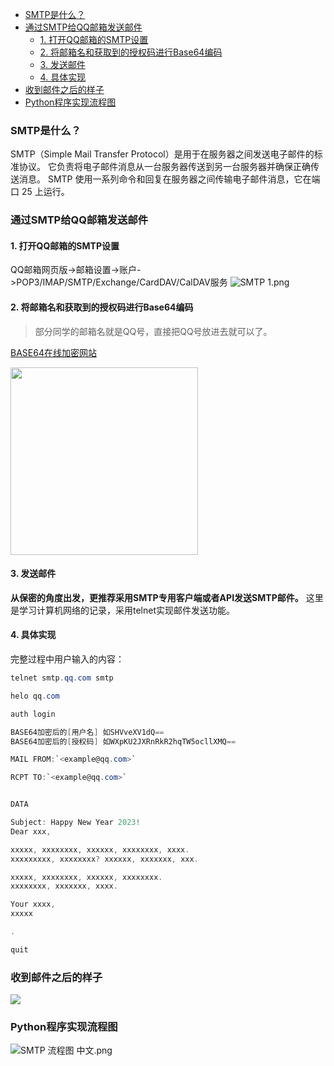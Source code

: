- [SMTP是什么？](#smtp是什么)
- [通过SMTP给QQ邮箱发送邮件](#通过smtp给qq邮箱发送邮件)
  - [1. 打开QQ邮箱的SMTP设置](#1-打开qq邮箱的smtp设置)
  - [2. 将邮箱名和获取到的授权码进行Base64编码](#2-将邮箱名和获取到的授权码进行base64编码)
  - [3. 发送邮件](#3-发送邮件)
  - [4. 具体实现](#4-具体实现)
- [收到邮件之后的样子](#收到邮件之后的样子)
- [Python程序实现流程图](#python程序实现流程图)

### SMTP是什么？

SMTP（Simple Mail Transfer Protocol）是用于在服务器之间发送电子邮件的标准协议。 它负责将电子邮件消息从一台服务器传送到另一台服务器并确保正确传送消息。 SMTP 使用一系列命令和回复在服务器之间传输电子邮件消息，它在端口 25 上运行。

### 通过SMTP给QQ邮箱发送邮件

#### 1. 打开QQ邮箱的SMTP设置

QQ邮箱网页版->邮箱设置->账户->POP3/IMAP/SMTP/Exchange/CardDAV/CalDAV服务
![SMTP 1.png](https://s2.loli.net/2023/01/31/245uRUEVnT3msb6.png)

#### 2. 将邮箱名和获取到的授权码进行Base64编码

> 部分同学的邮箱名就是QQ号，直接把QQ号放进去就可以了。

[BASE64在线加密网站](https://base64.us/)

<img src="https://s2.loli.net/2023/01/31/qBKfXhpSGsgkQUy.png" height="300"></a>

#### 3. 发送邮件

**从保密的角度出发，更推荐采用SMTP专用客户端或者API发送SMTP邮件。**
这里是学习计算机网络的记录，采用telnet实现邮件发送功能。

#### 4. 具体实现

完整过程中用户输入的内容：

```C#
telnet smtp.qq.com smtp

helo qq.com

auth login

BASE64加密后的[用户名] 如SHVveXV1dQ==
BASE64加密后的[授权码] 如WXpKU2JXRnRkR2hqTW5ocllXMQ==

MAIL FROM:`<example@qq.com>`

RCPT TO:`<example@qq.com>`


DATA

Subject: Happy New Year 2023!
Dear xxx,

xxxxx, xxxxxxxx, xxxxxx, xxxxxxxx, xxxx.
xxxxxxxxx, xxxxxxxx? xxxxxx, xxxxxxx, xxx.

xxxxx, xxxxxxxx, xxxxxx, xxxxxxxx.
xxxxxxxx, xxxxxxx, xxxx.

Your xxxx,
xxxxx

.

quit
```

### 收到邮件之后的样子

<img src="https://s2.loli.net/2023/01/31/9YyE8TR2jLJ4B1I.png" ></a>

### Python程序实现流程图

![SMTP 流程图 中文.png](https://s2.loli.net/2023/02/05/DKJ2WuRz7bt658O.png)